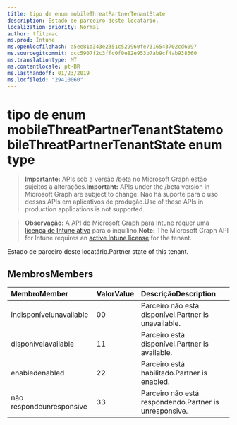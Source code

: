```yaml
---
title: tipo de enum mobileThreatPartnerTenantState
description: Estado de parceiro deste locatário.
localization_priority: Normal
author: tfitzmac
ms.prod: Intune
ms.openlocfilehash: a5ee81d343e2351c529960fe7316543702cd6097
ms.sourcegitcommit: dcc5907f2c3ffc0f0e82e953b7ab9cf4ab938360
ms.translationtype: MT
ms.contentlocale: pt-BR
ms.lasthandoff: 01/23/2019
ms.locfileid: "29410060"
---
```

# <a name="mobilethreatpartnertenantstate-enum-type"></a><span data-ttu-id="e794b-103">tipo de enum mobileThreatPartnerTenantState</span><span class="sxs-lookup"><span data-stu-id="e794b-103">mobileThreatPartnerTenantState enum type</span></span>

> <span data-ttu-id="e794b-104">**Importante:** APIs sob a versão /beta no Microsoft Graph estão sujeitos a alterações.</span><span class="sxs-lookup"><span data-stu-id="e794b-104">**Important:** APIs under the /beta version in Microsoft Graph are subject to change.</span></span> <span data-ttu-id="e794b-105">Não há suporte para o uso dessas APIs em aplicativos de produção.</span><span class="sxs-lookup"><span data-stu-id="e794b-105">Use of these APIs in production applications is not supported.</span></span>

> <span data-ttu-id="e794b-106">**Observação:** A API do Microsoft Graph para Intune requer uma [licença de Intune ativa](https://go.microsoft.com/fwlink/?linkid=839381) para o inquilino.</span><span class="sxs-lookup"><span data-stu-id="e794b-106">**Note:** The Microsoft Graph API for Intune requires an [active Intune license](https://go.microsoft.com/fwlink/?linkid=839381) for the tenant.</span></span>

<span data-ttu-id="e794b-107">Estado de parceiro deste locatário.</span><span class="sxs-lookup"><span data-stu-id="e794b-107">Partner state of this tenant.</span></span>

## <a name="members"></a><span data-ttu-id="e794b-108">Membros</span><span class="sxs-lookup"><span data-stu-id="e794b-108">Members</span></span>
|<span data-ttu-id="e794b-109">Membro</span><span class="sxs-lookup"><span data-stu-id="e794b-109">Member</span></span>|<span data-ttu-id="e794b-110">Valor</span><span class="sxs-lookup"><span data-stu-id="e794b-110">Value</span></span>|<span data-ttu-id="e794b-111">Descrição</span><span class="sxs-lookup"><span data-stu-id="e794b-111">Description</span></span>|
|:---|:---|:---|
|<span data-ttu-id="e794b-112">indisponível</span><span class="sxs-lookup"><span data-stu-id="e794b-112">unavailable</span></span>|<span data-ttu-id="e794b-113">0</span><span class="sxs-lookup"><span data-stu-id="e794b-113">0</span></span>|<span data-ttu-id="e794b-114">Parceiro não está disponível.</span><span class="sxs-lookup"><span data-stu-id="e794b-114">Partner is unavailable.</span></span>|
|<span data-ttu-id="e794b-115">disponível</span><span class="sxs-lookup"><span data-stu-id="e794b-115">available</span></span>|<span data-ttu-id="e794b-116">1</span><span class="sxs-lookup"><span data-stu-id="e794b-116">1</span></span>|<span data-ttu-id="e794b-117">Parceiro está disponível.</span><span class="sxs-lookup"><span data-stu-id="e794b-117">Partner is available.</span></span>|
|<span data-ttu-id="e794b-118">enabled</span><span class="sxs-lookup"><span data-stu-id="e794b-118">enabled</span></span>|<span data-ttu-id="e794b-119">2</span><span class="sxs-lookup"><span data-stu-id="e794b-119">2</span></span>|<span data-ttu-id="e794b-120">Parceiro está habilitado.</span><span class="sxs-lookup"><span data-stu-id="e794b-120">Partner is enabled.</span></span>|
|<span data-ttu-id="e794b-121">não responde</span><span class="sxs-lookup"><span data-stu-id="e794b-121">unresponsive</span></span>|<span data-ttu-id="e794b-122">3</span><span class="sxs-lookup"><span data-stu-id="e794b-122">3</span></span>|<span data-ttu-id="e794b-123">Parceiro não está respondendo.</span><span class="sxs-lookup"><span data-stu-id="e794b-123">Partner is unresponsive.</span></span>|




